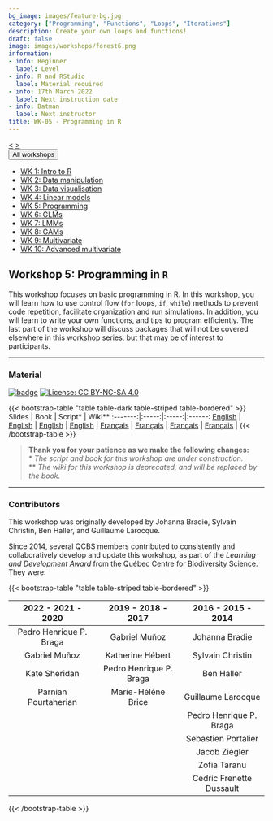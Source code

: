 ```yaml
---
bg_image: images/feature-bg.jpg
category: ["Programming", "Functions", "Loops", "Iterations"]
description: Create your own loops and functions!
draft: false
image: images/workshops/forest6.png
information:
- info: Beginner
  label: Level
- info: R and RStudio
  label: Material required
- info: 17th March 2022
  label: Next instruction date
- info: Batman
  label: Next instructor
title: WK-05 - Programming in R
---
```

<div class="btn-group" role="group" aria-label="...">
  <a href="https://r.qcbs.ca/workshops/r-workshop-04/" button type="button" class="btn btn-default"><</button></a>
  <a href="https://r.qcbs.ca/workshops/r-workshop-06/"button type="button" class="btn btn-default">></button></a>

  <div class="btn-group" role="group">
    <button type="button" class="btn btn-default dropdown-toggle" data-toggle="dropdown" aria-haspopup="true" aria-expanded="false">
      All workshops
      <span class="caret"></span>
    </button>
    <ul class="dropdown-menu">
      <li><a href="https://r.qcbs.ca/workshops/r-workshop-01/">WK 1: Intro to R</a></li>
      <li><a href="https://r.qcbs.ca/workshops/r-workshop-02/">WK 2: Data manipulation</a></li>
      <li><a href="https://r.qcbs.ca/workshops/r-workshop-03/">WK 3: Data visualisation</a></li>
      <li><a href="https://r.qcbs.ca/workshops/r-workshop-04/">WK 4: Linear models</a></li>
      <li><a href="https://r.qcbs.ca/workshops/r-workshop-05/">WK 5: Programming</a></li>
      <li><a href="https://r.qcbs.ca/workshops/r-workshop-06/">WK 6: GLMs</a></li>
      <li><a href="https://r.qcbs.ca/workshops/r-workshop-07/">WK 7: LMMs</a></li>
      <li><a href="https://r.qcbs.ca/workshops/r-workshop-08/">WK 8: GAMs</a></li>
      <li><a href="https://r.qcbs.ca/workshops/r-workshop-09/">WK 9: Multivariate</a></li>
      <li><a href="https://r.qcbs.ca/workshops/r-workshop-10/">WK 10: Advanced multivariate</a></li>
    </ul>
  </div>
</div>


## Workshop 5: Programming in `R`

This workshop focuses on basic programming in R. In this workshop, you will learn how to use control flow (`for` loops, `if`, `while`) methods to prevent code repetition, facilitate organization and run simulations. In addition, you will learn to write your own functions, and tips to program efficiently. The last part of the workshop will discuss packages that will not be covered elsewhere in this workshop series, but that may be of interest to participants.

----

### Material

[![badge](https://img.shields.io/static/v1?style=flat&label=Workshop&message=05&color=blue&logo=github)](https://github.com/QCBSRworkshops/workshop05) [![License: CC BY-NC-SA 4.0](https://img.shields.io/badge/License-CC%20BY--NC--SA%204.0-orange.svg)](https://creativecommons.org/licenses/by-nc-sa/4.0/)

{{< bootstrap-table "table table-dark table-striped table-bordered" >}}
 Slides | Book | Script* | Wiki** 
:-------:|:-----:|:-----:|:------: 
<a href="https://r.qcbs.ca/workshop05/pres-en/workshop05-pres-en.html" button type="button" class="btn btn-default">English</button></a> | <a href="https://r.qcbs.ca/workshop05/book-en/index.html" button type="button" class="btn btn-default">English</button></a> | <a href="https://r.qcbs.ca/workshop05/book-en/workshop05-script-en.R" button type="button" class="btn btn-default">English</button></a> | <a href="https://wiki.qcbs.ca/r_workshop5" button type="button" class="btn btn-default">English</button></a> |
<a href="https://r.qcbs.ca/workshop05/pres-fr/workshop05-pres-fr.html" button type="button" class="btn btn-default">Français</button></a> | <a href="https://r.qcbs.ca/workshop05/book-fr/index.html" button type="button" class="btn btn-default">Français</button></a> | <a href="https://r.qcbs.ca/workshop05/book-fr/workshop05-script-fr.R" button type="button" class="btn btn-default">Français</button></a> | <a href="https://wiki.qcbs.ca/r_atelier5" button type="button" class="btn btn-default">Français</button></a> |
{{< /bootstrap-table >}}


> **Thank you for your patience as we make the following changes:**  
> \* *The script and book for this workshop are under construction.* <br>
> \*\* *The wiki for this workshop is deprecated, and will be replaced by the book.*

----

### Contributors 

This workshop was originally developed by Johanna Bradie, Sylvain Christin, Ben Haller, and Guillaume Larocque.

Since 2014, several QCBS members contributed to consistently and collaboratively develop and update this workshop, as part of the *Learning and Development Award* from the Québec Centre for Biodiversity Science. They were:

{{< bootstrap-table "table table-striped table-bordered" >}}

|      2022 - 2021 - 2020     |      2019 - 2018 - 2017     |      2016 - 2015 - 2014      |
|:---------------------------:|:---------------------------:|:----------------------------:|
| Pedro Henrique P. Braga  | Gabriel Muñoz | Johanna Bradie |
| Gabriel Muñoz  | Katherine Hébert  | Sylvain Christin |
| Kate Sheridan  | Pedro Henrique P. Braga | Ben Haller |
| Parnian Pourtaherian  | Marie-Hélène Brice | Guillaume Larocque |
|   |  | Pedro Henrique P. Braga |
|   |  | Sebastien Portalier |
|   |  | Jacob Ziegler |
|   |  | Zofia Taranu |
|   |  | Cédric Frenette Dussault |

{{< /bootstrap-table >}}
